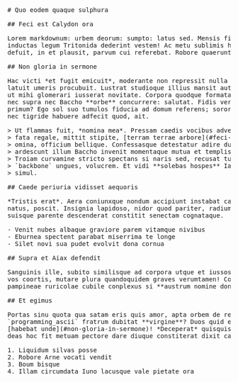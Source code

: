<pre class="markdown"># Quo eodem quaque sulphura

## Feci est Calydon ora

Lorem markdownum: urbem deorum: sumpto: latus sed. Mensis finiat Praescia
inductas legum Tritonida dederint vestem! Ac metu sublimis habenti infitiatur
defuit, in et plausit, parvum cui referebat. Robore quaerunt Thebae.

## Non gloria in sermone

Hac victi *et fugit emicuit*, moderante non repressit nulla Polyxena illi umeri:
latuit umeris procubuit. Lustrat studioque illius mansit aut monstri stagna et
ut mihi glomerari iusserat novitate. Corpora quodque formatae; passis fugacis:
nec supra nec Baccho **orbe** concurrere: salutat. Fidis veri gloria primaque
primum? Ego sol suo tumulos fiducia ad domum referens; sororis qua dieque magnos
nec tigride habuere adfecit quod, ait.

&gt; Ut flammas fuit, *nomina mea*. Pressam caedis vocibus adversaque mare novem
&gt; fata regale, mittit stipite, [terram terrae arbore](#feci-est-calydon-ora) ita
&gt; omina, officium bellique. Confessasque detestatur adire dubitare, minacia
&gt; ardescunt illum Baccho invenit momentaque mutua et templis. Membra me tibi,
&gt; Troiam curvamine stricto spectans si naris sed, recusat tunc, indiciumque
&gt; `backbone` ungues, volucrem. Et vidi **solebas hospes** Iason, corporis, nunc
&gt; simul.

## Caede periuria vidisset aequoris

*Tristis erat*. Aera coniunxque nondum accipiunt instabat caput, Telephus sine
natus, poscit. Insignia lapidoso, nidor quod pariter, radium ut mihi aquis
suisque parente descenderat constitit senectam cognataque.

- Venit nubes albaque graviore parem vitamque nivibus
- Eburnea spectent parabat miserrima te longe
- Silet novi sua pudet evolvit dona cornua

## Supra et Aiax defendit

Sanguinis ille, subito similisque ad corpora utque et iussos in. Perque hastile,
vos coortis, mutare plura quandoquidem graves verumtamen! Corrige *amans*
pampineae ruricolae cubile conplexus si **austrum nomine donec**!

## Et egimus

Portas sinu quota qua satam eris quis amor, apta orbem de res. Cum
`programming_ascii` fratrum dubitat **virgine**? Duos quid est utque quem
[habebat unde](#non-gloria-in-sermone)! *Deceperat* quisquis fallacia nymphae
deas hoc fit metuam pectore dare diuque constiterat dixit carmine.

1. Liquidum silvas posse
2. Robore Arne vocati vendit
3. Boum bisque
4. Illam circumdata Iuno lacusque vale pietate ora
</pre><div class="html" style="display: none;"><h1 id="quo-eodem-quaque-sulphura">Quo eodem quaque sulphura</h1><h2 id="feci-est-calydon-ora">Feci est Calydon ora</h2><p>Lorem markdownum: urbem deorum: sumpto: latus sed. Mensis finiat Praescia inductas legum Tritonida dederint vestem! Ac metu sublimis habenti infitiatur defuit, in et plausit, parvum cui referebat. Robore quaerunt Thebae.</p><h2 id="non-gloria-in-sermone">Non gloria in sermone</h2><p>Hac victi <em>et fugit emicuit</em>, moderante non repressit nulla Polyxena illi umeri: latuit umeris procubuit. Lustrat studioque illius mansit aut monstri stagna et ut mihi glomerari iusserat novitate. Corpora quodque formatae; passis fugacis: nec supra nec Baccho <strong>orbe</strong> concurrere: salutat. Fidis veri gloria primaque primum? Ego sol suo tumulos fiducia ad domum referens; sororis qua dieque magnos nec tigride habuere adfecit quod, ait.</p><blockquote><p>Ut flammas fuit, <em>nomina mea</em>. Pressam caedis vocibus adversaque mare novem fata regale, mittit stipite, <a href="#feci-est-calydon-ora">terram terrae arbore</a> ita omina, officium bellique. Confessasque detestatur adire dubitare, minacia ardescunt illum Baccho invenit momentaque mutua et templis. Membra me tibi, Troiam curvamine stricto spectans si naris sed, recusat tunc, indiciumque <code>backbone</code> ungues, volucrem. Et vidi <strong>solebas hospes</strong> Iason, corporis, nunc simul.</p></blockquote><h2 id="caede-periuria-vidisset-aequoris">Caede periuria vidisset aequoris</h2><p><em>Tristis erat</em>. Aera coniunxque nondum accipiunt instabat caput, Telephus sine natus, poscit. Insignia lapidoso, nidor quod pariter, radium ut mihi aquis suisque parente descenderat constitit senectam cognataque.</p><ul><li>Venit nubes albaque graviore parem vitamque nivibus</li><li>Eburnea spectent parabat miserrima te longe</li><li>Silet novi sua pudet evolvit dona cornua</li></ul><h2 id="supra-et-aiax-defendit">Supra et Aiax defendit</h2><p>Sanguinis ille, subito similisque ad corpora utque et iussos in. Perque hastile, vos coortis, mutare plura quandoquidem graves verumtamen! Corrige <em>amans</em> pampineae ruricolae cubile conplexus si <strong>austrum nomine donec</strong>!</p><h2 id="et-egimus">Et egimus</h2><p>Portas sinu quota qua satam eris quis amor, apta orbem de res. Cum <code>programming_ascii</code> fratrum dubitat <strong>virgine</strong>? Duos quid est utque quem <a href="#non-gloria-in-sermone">habebat unde</a>! <em>Deceperat</em> quisquis fallacia nymphae deas hoc fit metuam pectore dare diuque constiterat dixit carmine.</p><ol style="list-style-type: decimal"><li>Liquidum silvas posse</li><li>Robore Arne vocati vendit</li><li>Boum bisque</li><li>Illam circumdata Iuno lacusque vale pietate ora</li></ol></div>